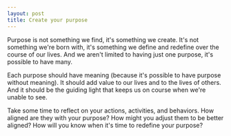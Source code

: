 ```yaml
---
layout: post
title: Create your purpose
---
```


Purpose is not something we find, it's something we create. It's not something we're born with, it's something we define and redefine over the course of our lives. And we aren't limited to having just one purpose, it's possible to have many.

Each purpose should have meaning (because it's possible to have purpose without meaning). It should add value to our lives and to the lives of others. And it should be the guiding light that keeps us on course when we're unable to see.

Take some time to reflect on your actions, activities, and behaviors. How aligned are they with your purpose? How might you adjust them to be better aligned? How will you know when it's time to redefine your purpose?
